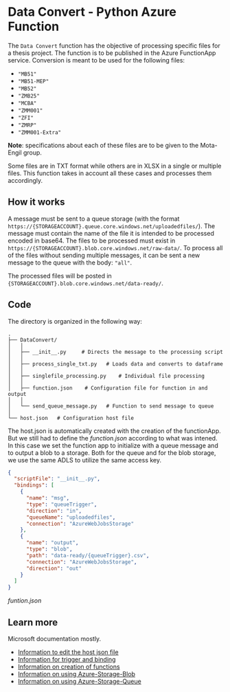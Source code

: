 # Data Convert - Python Azure Function

The `Data Convert` function has the objective of processing specific files for a thesis project. The function is to be published in the Azure FunctionApp service. Conversion is meant to be used for the following files:
* `"MB51"`
* `"MB51-MEP"`
* `"MB52"`
* `"ZMB25"`
* `"MCBA"`
* `"ZMM001"`
* `"ZFI"`
* `"ZMRP"`
* `"ZMM001-Extra"`

**Note**: specifications about each of these files are to be given to the Mota-Engil group.

Some files are in TXT format while others are in XLSX in a single or multiple files. This function takes in account all these cases and processes them accordingly.

## How it works

A message must be sent to a queue storage (with the format `https://{STORAGEACCOUNT}.queue.core.windows.net/uploadedfiles/`). The message must contain the name of the file it is intended to be processed encoded in base64. The files to be processed must exist in `https://{STORAGEACCOUNT}.blob.core.windows.net/raw-data/`. To process all of the files without sending multiple messages, it can be sent a new message to the queue with the body: `"all"`. 

The processed files will be posted in `{STORAGEACCOUNT}.blob.core.windows.net/data-ready/`.

## Code

The directory is organized in the following way:
 
    .
    ├── DataConvert/
    │   │
    │   ├── __init__.py     # Directs the message to the processing script
    │   │
    │   ├── process_single_txt.py   # Loads data and converts to dataframe
    │   │
    │   ├── singlefile_processing.py    # Individual file processing
    │   │
    │   ├── function.json    # Configuration file for function in and output
    │   │
    │   └── send_queue_message.py   # Function to send message to queue
    │   
    └── host.json   # Configuration host file 

The host.json is automatically created with the creation of the functionApp. But we still had to define the *function.json* according to what was intened. In this case we set the function app to initialize with a queue message and to output a blob to a storage. Both for the queue and for the blob storage, we use the same ADLS to utilize the same access key.


```json
{
  "scriptFile": "__init__.py",
  "bindings": [
    {
      "name": "msg",
      "type": "queueTrigger",
      "direction": "in",
      "queueName": "uploadedfiles",
      "connection": "AzureWebJobsStorage"
    },
    {
      "name": "output",
      "type": "blob",
      "path": "data-ready/{queueTrigger}.csv",
      "connection": "AzureWebJobsStorage",
      "direction": "out"
    }
  ]
}
```
*funtion.json*  
## Learn more

Microsoft documentation mostly.

- [Information to edit the host json file](https://docs.microsoft.com/en-us/azure/azure-functions/functions-host-json "host.json reference for Azure Functions 2.x and later")
- [Information for trigger and binding](https://docs.microsoft.com/en-us/azure/azure-functions/functions-bindings-storage-blob-output?tabs=python "Azure Blob storage output binding for Azure Functions")
- [Information on creation of functions](https://docs.microsoft.com/en-us/azure/azure-functions/functions-reference-python "Azure Functions Python developer guide")
- [Information on using Azure-Storage-Blob](https://docs.microsoft.com/en-us/python/api/overview/azure/storage-blob-readme?view=azure-python "Azure Storage Blobs client library for Python - Version 12.8.0")
- [Information on using Azure-Storage-Queue](https://docs.microsoft.com/en-us/python/api/overview/azure/storage-queue-readme?view=azure-python "Azure Storage Queues client library for Python - Version 12.1.5")